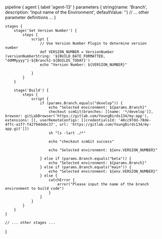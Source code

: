 pipeline {
    agent { label 'agent-13' }
    parameters {
        string(name: 'Branch', description: 'Input name of the Environment', defaultValue: '')
        // ... other parameter definitions ...
    }


    stages {
        stage('Set Version Number') {
            steps {
                script {
                    // Use Version Number Plugin to determine version number
                    def VERSION_NUMBER = VersionNumber (versionNumberString: '${BUILD_DATE_FORMATTED, "ddMMyyyy"}-${Branch}-${BUILDS_TODAY}')
                    echo "Version Number: ${VERSION_NUMBER}"
                    
                }
            }
        }

        stage('Build') {
            steps {
                script {
                    if (params.Branch.equals("develop")) {
                        echo "Selected environment: ${params.Branch}"
                        checkout scmGit(branches: [[name: '*/develop']], browser: gitLabBrowser('https://gitlab.com/YoungBirds134/my-app'), extensions: [], userRemoteConfigs: [[credentialsId: '40cc97dd-78de-4ffc-a1f7-f42794debc37', url: 'https://gitlab.com/YoungBirds134/my-app.git']])
                        sh "ls -lart ./*"

                        echo "checkout scmGit success"
                        
                        echo "Selected environment: ${env.VERSION_NUMBER}"

                    } else if (params.Branch.equals("beta")) {
                        echo "Selected environment: ${params.Branch}"
                    } else if (params.Branch.equals("main")) {
                        echo "Selected environment: ${env.VERSION_NUMBER}"
                    } else {
                        catchError {
                            error("Please input the name of the branch environment to build code")
                        }
                    }
                }
            }
        }
    }

    // ... other stages ...
}

<!-- https://devopscube.com/declarative-pipeline-parameters/ -->

<!-- Note: The parameters specified in the Jenkinsfile will appear in the job only after the first run. Your first job run will fail as you will not be able to provide the parameter value through the job. -->